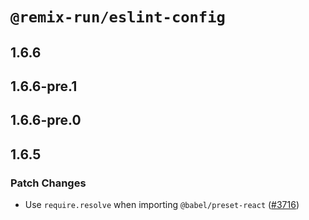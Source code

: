 # `@remix-run/eslint-config`

## 1.6.6

## 1.6.6-pre.1

## 1.6.6-pre.0

## 1.6.5

### Patch Changes

- Use `require.resolve` when importing `@babel/preset-react` ([#3716](https://github.com/remix-run/remix/pull/3716))
